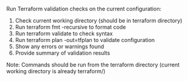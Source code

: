 Run Terraform validation checks on the current configuration:

1. Check current working directory (should be in terraform directory)
2. Run terraform fmt -recursive to format code
3. Run terraform validate to check syntax
4. Run terraform plan -out=tfplan to validate configuration
5. Show any errors or warnings found
6. Provide summary of validation results

Note: Commands should be run from the terraform directory (current working directory is already terraform/)